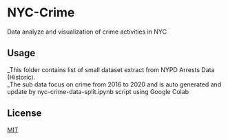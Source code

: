 # NYC-Crime
Data analyze and visualization of crime activities in NYC

## Usage
_This folder contains list of small dataset extract from NYPD Arrests Data (Historic).\
_The sub data focus on crime from 2016 to 2020 and is auto generated and update by nyc-crime-data-split.ipynb script using Google Colab


## License
[MIT](https://choosealicense.com/licenses/mit/)
